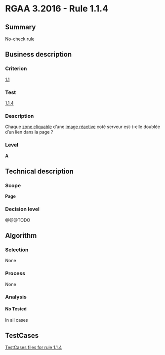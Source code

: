 # RGAA 3.2016 - Rule 1.1.4

## Summary
No-check rule


## Business description

### Criterion
[1.1](http://references.modernisation.gouv.fr/rgaa-accessibilite/criteres.html#crit-1-1)

### Test
[1.1.4](http://references.modernisation.gouv.fr/rgaa-accessibilite/criteres.html#test-1-1-4)

### Description
<div lang="fr">Chaque <a href="http://references.modernisation.gouv.fr/rgaa-accessibilite/glossaire.html#zone-cliquable">zone cliquable</a> d&#x2019;une <a href="http://references.modernisation.gouv.fr/rgaa-accessibilite/glossaire.html#image-ractive">image r&#xE9;active</a> cot&#xE9; serveur est-t-elle doubl&#xE9;e d&#x2019;un lien dans la page&nbsp;?</div>

### Level
**A**


## Technical description

### Scope
**Page**

### Decision level
@@@TODO


## Algorithm

### Selection
None

### Process
None

### Analysis

#### No Tested
In all cases


##  TestCases

[TestCases files for rule 1.1.4](https://github.com/Asqatasun/Asqatasun/tree/RGAA_3.2016/rules/rules-rgaa3.2016/src/test/resources/testcases/rgaa32016/Rgaa32016Rule010104/)


